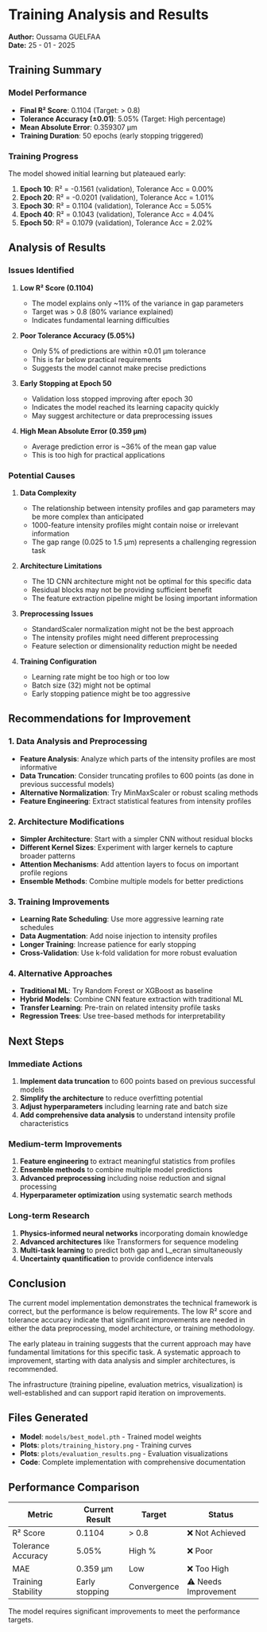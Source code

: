 # Training Analysis and Results

**Author:** Oussama GUELFAA  
**Date:** 25 - 01 - 2025

## Training Summary

### Model Performance
- **Final R² Score**: 0.1104 (Target: > 0.8)
- **Tolerance Accuracy (±0.01)**: 5.05% (Target: High percentage)
- **Mean Absolute Error**: 0.359307 µm
- **Training Duration**: 50 epochs (early stopping triggered)

### Training Progress
The model showed initial learning but plateaued early:

1. **Epoch 10**: R² = -0.1561 (validation), Tolerance Acc = 0.00%
2. **Epoch 20**: R² = -0.0201 (validation), Tolerance Acc = 1.01%
3. **Epoch 30**: R² = 0.1104 (validation), Tolerance Acc = 5.05%
4. **Epoch 40**: R² = 0.1043 (validation), Tolerance Acc = 4.04%
5. **Epoch 50**: R² = 0.1079 (validation), Tolerance Acc = 2.02%

## Analysis of Results

### Issues Identified

1. **Low R² Score (0.1104)**
   - The model explains only ~11% of the variance in gap parameters
   - Target was > 0.8 (80% variance explained)
   - Indicates fundamental learning difficulties

2. **Poor Tolerance Accuracy (5.05%)**
   - Only 5% of predictions are within ±0.01 µm tolerance
   - This is far below practical requirements
   - Suggests the model cannot make precise predictions

3. **Early Stopping at Epoch 50**
   - Validation loss stopped improving after epoch 30
   - Indicates the model reached its learning capacity quickly
   - May suggest architecture or data preprocessing issues

4. **High Mean Absolute Error (0.359 µm)**
   - Average prediction error is ~36% of the mean gap value
   - This is too high for practical applications

### Potential Causes

1. **Data Complexity**
   - The relationship between intensity profiles and gap parameters may be more complex than anticipated
   - 1000-feature intensity profiles might contain noise or irrelevant information
   - The gap range (0.025 to 1.5 µm) represents a challenging regression task

2. **Architecture Limitations**
   - The 1D CNN architecture might not be optimal for this specific data
   - Residual blocks may not be providing sufficient benefit
   - The feature extraction pipeline might be losing important information

3. **Preprocessing Issues**
   - StandardScaler normalization might not be the best approach
   - The intensity profiles might need different preprocessing
   - Feature selection or dimensionality reduction might be needed

4. **Training Configuration**
   - Learning rate might be too high or too low
   - Batch size (32) might not be optimal
   - Early stopping patience might be too aggressive

## Recommendations for Improvement

### 1. Data Analysis and Preprocessing
- **Feature Analysis**: Analyze which parts of the intensity profiles are most informative
- **Data Truncation**: Consider truncating profiles to 600 points (as done in previous successful models)
- **Alternative Normalization**: Try MinMaxScaler or robust scaling methods
- **Feature Engineering**: Extract statistical features from intensity profiles

### 2. Architecture Modifications
- **Simpler Architecture**: Start with a simpler CNN without residual blocks
- **Different Kernel Sizes**: Experiment with larger kernels to capture broader patterns
- **Attention Mechanisms**: Add attention layers to focus on important profile regions
- **Ensemble Methods**: Combine multiple models for better predictions

### 3. Training Improvements
- **Learning Rate Scheduling**: Use more aggressive learning rate schedules
- **Data Augmentation**: Add noise injection to intensity profiles
- **Longer Training**: Increase patience for early stopping
- **Cross-Validation**: Use k-fold validation for more robust evaluation

### 4. Alternative Approaches
- **Traditional ML**: Try Random Forest or XGBoost as baseline
- **Hybrid Models**: Combine CNN feature extraction with traditional ML
- **Transfer Learning**: Pre-train on related intensity profile tasks
- **Regression Trees**: Use tree-based methods for interpretability

## Next Steps

### Immediate Actions
1. **Implement data truncation** to 600 points based on previous successful models
2. **Simplify the architecture** to reduce overfitting potential
3. **Adjust hyperparameters** including learning rate and batch size
4. **Add comprehensive data analysis** to understand intensity profile characteristics

### Medium-term Improvements
1. **Feature engineering** to extract meaningful statistics from profiles
2. **Ensemble methods** to combine multiple model predictions
3. **Advanced preprocessing** including noise reduction and signal processing
4. **Hyperparameter optimization** using systematic search methods

### Long-term Research
1. **Physics-informed neural networks** incorporating domain knowledge
2. **Advanced architectures** like Transformers for sequence modeling
3. **Multi-task learning** to predict both gap and L_ecran simultaneously
4. **Uncertainty quantification** to provide confidence intervals

## Conclusion

The current model implementation demonstrates the technical framework is correct, but the performance is below requirements. The low R² score and tolerance accuracy indicate that significant improvements are needed in either the data preprocessing, model architecture, or training methodology.

The early plateau in training suggests that the current approach may have fundamental limitations for this specific task. A systematic approach to improvement, starting with data analysis and simpler architectures, is recommended.

The infrastructure (training pipeline, evaluation metrics, visualization) is well-established and can support rapid iteration on improvements.

## Files Generated

- **Model**: `models/best_model.pth` - Trained model weights
- **Plots**: `plots/training_history.png` - Training curves
- **Plots**: `plots/evaluation_results.png` - Evaluation visualizations
- **Code**: Complete implementation with comprehensive documentation

## Performance Comparison

| Metric | Current Result | Target | Status |
|--------|---------------|---------|---------|
| R² Score | 0.1104 | > 0.8 | ❌ Not Achieved |
| Tolerance Accuracy | 5.05% | High % | ❌ Poor |
| MAE | 0.359 µm | Low | ❌ Too High |
| Training Stability | Early stopping | Convergence | ⚠️ Needs Improvement |

The model requires significant improvements to meet the performance targets.

